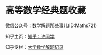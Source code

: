 # 高等数学经典题收藏

微信公众号：数学解题那些事儿(ID:Maths721)

知乎主页：[知乎：许同学](https://www.zhihu.com/people/sugarxu-11)

知乎专栏：[大学数学解题记录](https://zhuanlan.zhihu.com/721Maths)
